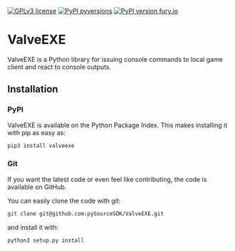 [![GPLv3 license](https://img.shields.io/badge/License-GPLv3-blue.svg)](https://github.com/pySourceSDK/ValveEXE/blob/master/LICENSE.txt)
[![PyPI pyversions](https://img.shields.io/pypi/pyversions/valveexe.svg)](https://pypi.python.org/pypi/valveexe/)
[![PyPI version fury.io](https://badge.fury.io/py/valveexe.svg)](https://pypi.python.org/pypi/valveexe/)
# ValveEXE

ValveEXE is a Python library for issuing console commands to local game client and react to console outputs.

<!--- Full documentation: https://pysourcesdk.github.io/ValveEXE/ -->

## Installation

### PyPI

ValveEXE is available on the Python Package Index. This makes installing it with pip as easy as:

```bash
pip3 install valveexe
```

### Git

If you want the latest code or even feel like contributing, the code is available on GitHub.

You can easily clone the code with git:

```bash
git clone git@github.com:pySourceSDK/ValveEXE.git
```

and install it with:

```bash
python3 setup.py install
```
